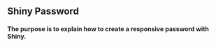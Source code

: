 ## Shiny Password

#### The purpose is to explain how to create a responsive password with Shiny. 


